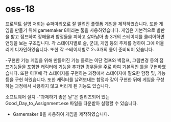 # oss-18

프로젝트 설명
 저희는 슈퍼마리오로 잘 알려진 플랫폼 게임을 제작하였습니다. 또한 게임을 만들기 위해 gamemaker 8이라는 툴을 사용하였습니다.
게임은 기본적으로 발판을 밟고 점프하여 장애물과 함정들을 피하고 살아남아 총 3개의 스테이지를 클리어하면 앤딩을 보는 구조입니다.
각 스테이지별로 술, 군대, 게임 등의 주제를 정하여 그에 어울리게 디자인하였습니다. 또한 각 스테이지별로 2~3개의 룸이 준비되어 있습니다.

-구현한 기능
 게임을 위해 만들어진 기능 들로는 이단 점프와 벽점프, 그림변경 등의 점프기능들을 포함한 캐릭터에 기능을 추가한 경우들을 주로 하여
기본적인 틀을 구현하였습니다. 또한 이후에 각 스테이지를 구현하는 과정에서 스테이지에 필요한 함정 및, 기능 등을 구현 하였습니다.
또한 캐릭터를 날려보내는 함정과 같이 구현한 뒤에 게임을 구성하는 과정에서 사용하지 않고 버리게 된 기능도 있습니다. 

소프트웨어 설치
 -"과제하기 좋은 날"은 릴리즈되어 있는 Good_Day_to_Assignment.exe 파일을 다운받아 실행할 수 있습니다.
 

* Gamemaker 8을 사용하여 게임을 제작하였습니다.
